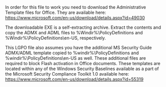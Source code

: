 In order for this file to work you need to download the Administrative Template files for Office.  They are available here: https://www.microsoft.com/en-us/download/details.aspx?id=49030

The downloadable EXE is a self-extracting archive.  Extract the contents and copy the ADMX and ADML files to %Windir%\PolicyDefinitions and %Windir%\PolicyDefinitions\en-US, respectively.

This LGPO file also assumes you have the additional MS Security Guide ADMX/ADML template copied to %windir%\PolicyDefinitions and %windir%\PolicyDefinitions\en-US as well.  These additional files are required to block Flash activation in Office documents.  These templates are located within any of the Windows Security Baselines available as a part of the Microsoft Security Compliance Toolkit 1.0 available here: https://www.microsoft.com/en-us/download/details.aspx?id=55319